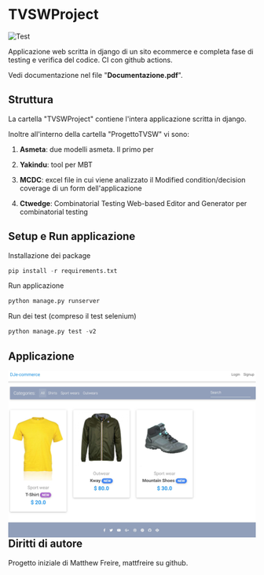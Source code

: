 # TVSWProject

![Test](https://github.com/SudatiSimone/TVSWProject/workflows/Test/badge.svg)

Applicazione web scritta in django di un sito ecommerce e completa fase di testing e verifica del codice. 
CI con github actions.

Vedi documentazione nel file "**Documentazione.pdf**". 

## Struttura 

La cartella "TVSWProject" contiene l'intera applicazione scritta in django. 

Inoltre all'interno della cartella "ProgettoTVSW" vi sono:

1. **Asmeta**: due modelli asmeta. Il primo per 

2. **Yakindu**: tool per MBT

3. **MCDC**: excel file in cui viene analizzato il Modified condition/decision coverage di un form dell'applicazione

4. **Ctwedge**: Combinatorial Testing Web-based Editor and Generator per combinatorial testing

## Setup e Run applicazione 

Installazione dei package
~~~python
pip install -r requirements.txt
~~~

Run applicazione

~~~python
python manage.py runserver
~~~

Run dei test (compreso il test selenium)

~~~python
python manage.py test -v2
~~~


## Applicazione

<img src="Capture.JPG"
     style="float: left; margin-right: 10px;" />
     
     
## Diritti di autore

Progetto iniziale di Matthew Freire, mattfreire su github. 
